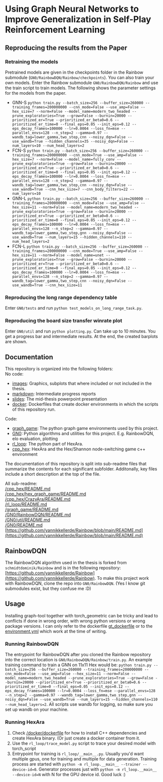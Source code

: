 # Using Graph Neural Networks to Improve Generalization in Self-Play Reinforcement Learning
## Reproducing the results from the Paper
### Retraining the models
Pretrained models are given in the checkpoints folder in the Rainbow submodule (`GN0/RainbowDQN/Rainbow/checkpoints`). You can also train your own models. Enter the Rainbow submodule `GN0/RainbowDQN/Rainbow` and use the train script to train models. The following shows the parameter settings for the models from the paper.
* GNN-S `python train.py --batch_size=256 --buffer_size=260000 --training_frames=200000000 --cnn_mode=False --use_amp=False --hex_size=7 --norm=False --model_name=modern_two_headed --prune_exploratories=True --grow=False --burnin=20000 --prioritized_er=True --prioritized_er_beta0=0.6 --prioritized_er_time=0 --final_eps=0.05 --init_eps=0.12 --eps_decay_frames=100000 --lr=0.0004 --loss_fn=mse --parallel_envs=128 --n_step=2 --gamma=0.97 --wandb_tag=lower_gamma,two_step,cnn --noisy_dqn=False --use_wandb=True --hidden_channels=35 --noisy_dqn=False --num_layers=10 --num_head_layers=2`
* FCN-S `python train.py --batch_size=256 --buffer_size=260000 --training_frames=200000000 --cnn_mode=True --use_amp=False --hex_size=7 --norm=False --model_name=fully_conv --prune_exploratories=True --grow=False --burnin=20000 --prioritized_er=True --prioritized_er_beta0=0.6 --prioritized_er_time=0 --final_eps=0.05 --init_eps=0.12 --eps_decay_frames=100000 --lr=0.0004 --loss_fn=mse --parallel_envs=128 --n_step=2 --gamma=0.97 --wandb_tag=lower_gamma,two_step,cnn --noisy_dqn=False --use_wandb=True --cnn_hex_size=7 --cnn_body_filters=22 --num_layers=10`
* GNN-L `python train.py --batch_size=256 --buffer_size=260000 --training_frames=200000000 --cnn_mode=False --use_amp=False --hex_size=11 --norm=False --model_name=modern_two_headed --prune_exploratories=True --grow=False --burnin=20000 --prioritized_er=True --prioritized_er_beta0=0.6 --prioritized_er_time=0 --final_eps=0.05 --init_eps=0.12 --eps_decay_frames=100000 --lr=0.0004 --loss_fn=mse --parallel_envs=128 --n_step=2 --gamma=0.97 --wandb_tag=lower_gamma,two_step,gnn --noisy_dqn=False --use_wandb=True --num_layers=15 --hidden_channels=110 --num_head_layers=2`
* FCN-L `python train.py --batch_size=256 --buffer_size=260000 --training_frames=200000000 --cnn_mode=True --use_amp=False --hex_size=11 --norm=False --model_name=unet --prune_exploratories=True --grow=False --burnin=20000 --prioritized_er=True --prioritized_er_beta0=0.6 --prioritized_er_time=0 --final_eps=0.05 --init_eps=0.12 --eps_decay_frames=100000 --lr=0.0004 --loss_fn=mse --parallel_envs=128 --n_step=2 --gamma=0.97 --wandb_tag=lower_gamma,two_step,cnn --noisy_dqn=False --use_wandb=True --cnn_hex_size=11`
### Reproducing the long range dependency table
Enter `GN0/tests` and run `python test_models_on_long_range_task.py`.
### Reproducing the board size transfer winrate plot
Enter `GN0/util` and run `python plotting.py`. Can take up to 10 minutes. You get a progress bar and intermediate results. At the end, the created barplots are shown.

## Documentation
This repository is organized into the following folders:  
No code:
+ [images](images): Graphics, subplots that where included or not included in the thesis.
+ [markdown](markdown): Intermediate progress reports
+ [slides](slides): The mid-thesis powerpoint presentation
+ [docker](docker): Dockerfiles that create docker environments in which the scripts of this repository run.

Code:
+ [graph\_game](graph_game): The python graph game environments used by this project.
+ [GN0](GN0): Python algorithms and utilities for this project. E.g. RainbowDQN, elo evaluation, plotting
+ [rl\_loop](rl_loop): The python part of HexAra.
+ [cpp\_hex](cpp_hex): HexAra and the Hex/Shannon node-switching game c++ environment

The documentation of this repository is split into sub-readme files that summarize the contents for each significant subfolder. Additonally, key files include a short description at the top of the file.

All sub-readme:   
[/cpp\_hex/README.md](/cpp_hex/README.md)  
[/cpp\_hex/hex\_graph\_game/README.md](/cpp_hex/hex_graph_game/README.md)  
[/cpp\_hex/CrazyAra/README.md](/cpp_hex/CrazyAra/README.md)  
[/rl\_loop/README.md](/rl_loop/README.md)  
[/graph\_game/README.md](/graph_game/README.md)  
[/GN0/RainbowDQN/README.md](/GN0/RainbowDQN/README.md)  
[/GN0/util/README.md](/GN0/util/README.md)  
[/GN0/README.md](/GN0/README.md)  
[https://github.com/yannikkellerde/Rainbow/blob/main/README.md](https://github.com/yannikkellerde/Rainbow/blob/main/README.md)

## RainbowDQN
The RainbowDQN algorithm used in the thesis is forked from `schmidtdominik/Rainbow` and is in the following repository: [https://github.com/yannikkellerde/Rainbow](https://github.com/yannikkellerde/Rainbow). To make this project work with RainbowDQN, clone the repo into `GN0/RainbowDQN`. (Yes I know git submodules exist, but they confuse me :D)

## Usage
Installing graph-tool together with torch\_geometric can be tricky and lead to conflicts if done in wrong order, with wrong python versions or wrong package versions. I can only refer to the dockerfile [gt\_dockerfile](/docker/gt_dockerfile) or to the [environment.yml](environment.yml) which work at the time of writing.

### Running RainbowDQN
The entrypoint for RainbowDQN after you cloned the Rainbow repository into the correct location is `GN0/RainbowDQN/Rainbow/train.py`. An example training command to train a GNN on 11x11 Hex would be: `python train.py --batch_size=256 --buffer_size=260000 --training_frames=200000000 --cnn_mode=False --use_amp=False --hex_size=11 --norm=False --model_name=modern_two_headed --prune_exploratories=True --grow=False --burnin=20000 --prioritized_er=True --prioritized_er_beta0=0.6 --prioritized_er_time=0 --final_eps=0.05 --init_eps=0.12 --eps_decay_frames=100000 --lr=0.0004 --loss_fn=mse --parallel_envs=128 --n_step=2 --gamma=0.97 --wandb_tag=lower_gamma,two_step,gnn --noisy_dqn=False --use_wandb=True --num_layers=15 --hidden_channels=110 --num_head_layers=2`. All scripts use wandb for logging, so make sure you set up wandb on your machine.

### Running HexAra
1. Check [/docker/dockerfile](/docker/dockerfile) for how to install C++ dependencies and create HexAra binary. (Or just create a docker container from it.
2. Use the `rl_loop/trace_model.py` script to trace your desired model with torch\_script
3. Entrypoint for training is `rl_loop/__main__.py`. Usually you'd want multiple gpus, one for training and multiple for data generation. Training process are started with `python -m rl_loop.__main__ --trainer --device-id=0`. Generator processes just with `python -m rl_loop.__main__ --device-id=N` with N for the GPU device id. Good luck :)
